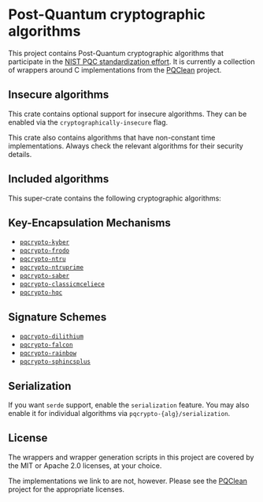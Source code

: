 # Post-Quantum cryptographic algorithms

This project contains Post-Quantum cryptographic algorithms that participate in
the [NIST PQC standardization effort][nistpqc]. It is currently a collection of
wrappers around C implementations from the [PQClean][pqclean] project.

## Insecure algorithms

This crate contains optional support for insecure algorithms. They can be enabled via the
``cryptographically-insecure`` flag.

This crate also contains algorithms that have non-constant time implementations.
Always check the relevant algorithms for their security details.

## Included algorithms

This super-crate contains the following cryptographic algorithms:

## Key-Encapsulation Mechanisms

* [``pqcrypto-kyber``](https://crates.io/crates/pqcrypto-kyber) 
* [``pqcrypto-frodo``](https://crates.io/crates/pqcrypto-frodo) 
* [``pqcrypto-ntru``](https://crates.io/crates/pqcrypto-ntru) 
* [``pqcrypto-ntruprime``](https://crates.io/crates/pqcrypto-ntruprime) 
* [``pqcrypto-saber``](https://crates.io/crates/pqcrypto-saber) 
* [``pqcrypto-classicmceliece``](https://crates.io/crates/pqcrypto-classicmceliece) 
* [``pqcrypto-hqc``](https://crates.io/crates/pqcrypto-hqc) 

## Signature Schemes

* [``pqcrypto-dilithium``](https://crates.io/crates/pqcrypto-dilithium) 
* [``pqcrypto-falcon``](https://crates.io/crates/pqcrypto-falcon) 
* [``pqcrypto-rainbow``](https://crates.io/crates/pqcrypto-rainbow) 
* [``pqcrypto-sphincsplus``](https://crates.io/crates/pqcrypto-sphincsplus) 

## Serialization

If you want `serde` support, enable the `serialization` feature.
You may also enable it for individual algorithms via `pqcrypto-{alg}/serialization`.

## License

The wrappers and wrapper generation scripts in this project are covered by the
MIT or Apache 2.0 licenses, at your choice.

The implementations we link to are not, however. Please see the [PQClean][pqclean]
project for the appropriate licenses.

[pqclean]: https://github.com/PQClean/PQClean/
[nistpqc]: https://nist.gov/pqc/
